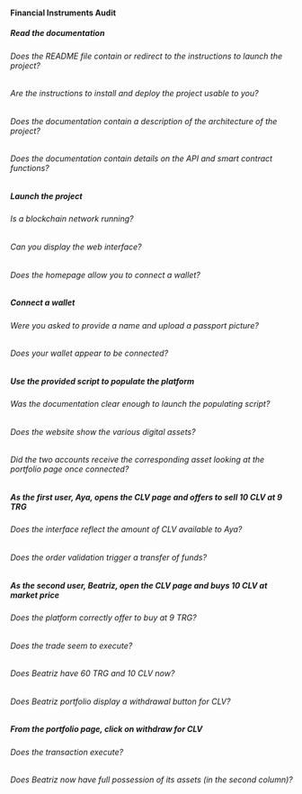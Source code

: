 #### Financial Instruments Audit

##### Read the documentation

###### Does the README file contain or redirect to the instructions to launch the project?

###### Are the instructions to install and deploy the project usable to you?

###### Does the documentation contain a description of the architecture of the project?

###### Does the documentation contain details on the API and smart contract functions?

##### Launch the project

###### Is a blockchain network running?

###### Can you display the web interface?

###### Does the homepage allow you to connect a wallet?

##### Connect a wallet

###### Were you asked to provide a name and upload a passport picture?

###### Does your wallet appear to be connected?

##### Use the provided script to populate the platform

###### Was the documentation clear enough to launch the populating script?

###### Does the website show the various digital assets?

###### Did the two accounts receive the corresponding asset looking at the portfolio page once connected?

##### As the first user, Aya, opens the CLV page and offers to sell 10 CLV at 9 TRG

###### Does the interface reflect the amount of CLV available to Aya? 

###### Does the order validation trigger a transfer of funds?

##### As the second user, Beatriz, open the CLV page and buys 10 CLV at market price

###### Does the platform correctly offer to buy at 9 TRG?

###### Does the trade seem to execute?

###### Does Beatriz have 60 TRG and 10 CLV now?

###### Does Beatriz portfolio display a withdrawal button for CLV?

##### From the portfolio page, click on withdraw for CLV

###### Does the transaction execute?

###### Does Beatriz now have full possession of its assets (in the second column)?
